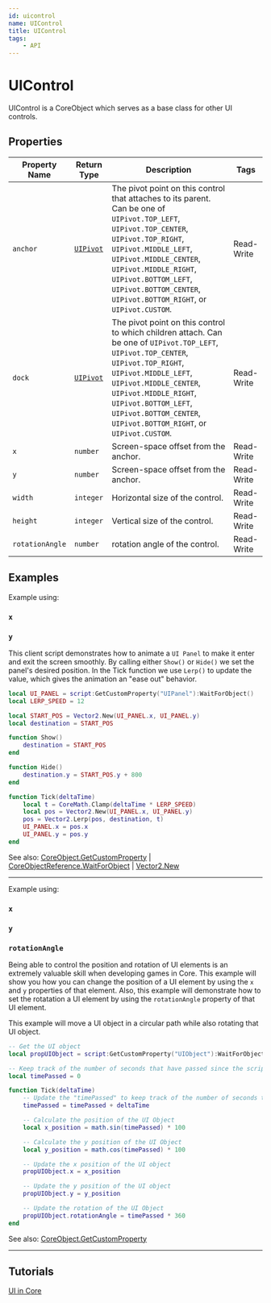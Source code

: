 ```yaml
---
id: uicontrol
name: UIControl
title: UIControl
tags:
    - API
---
```


# UIControl

UIControl is a CoreObject which serves as a base class for other UI controls.

## Properties

| Property Name | Return Type | Description | Tags |
| -------- | ----------- | ----------- | ---- |
| `anchor` | [`UIPivot`](enums.md#uipivot) | The pivot point on this control that attaches to its parent. Can be one of `UIPivot.TOP_LEFT`, `UIPivot.TOP_CENTER`, `UIPivot.TOP_RIGHT`, `UIPivot.MIDDLE_LEFT`, `UIPivot.MIDDLE_CENTER`, `UIPivot.MIDDLE_RIGHT`, `UIPivot.BOTTOM_LEFT`, `UIPivot.BOTTOM_CENTER`, `UIPivot.BOTTOM_RIGHT`, or `UIPivot.CUSTOM`. | Read-Write |
| `dock` | [`UIPivot`](enums.md#uipivot) | The pivot point on this control to which children attach. Can be one of `UIPivot.TOP_LEFT`, `UIPivot.TOP_CENTER`, `UIPivot.TOP_RIGHT`, `UIPivot.MIDDLE_LEFT`, `UIPivot.MIDDLE_CENTER`, `UIPivot.MIDDLE_RIGHT`, `UIPivot.BOTTOM_LEFT`, `UIPivot.BOTTOM_CENTER`, `UIPivot.BOTTOM_RIGHT`, or `UIPivot.CUSTOM`. | Read-Write |
| `x` | `number` | Screen-space offset from the anchor. | Read-Write |
| `y` | `number` | Screen-space offset from the anchor. | Read-Write |
| `width` | `integer` | Horizontal size of the control. | Read-Write |
| `height` | `integer` | Vertical size of the control. | Read-Write |
| `rotationAngle` | `number` | rotation angle of the control. | Read-Write |

## Examples

Example using:

### `x`

### `y`

This client script demonstrates how to animate a `UI Panel` to make it enter and exit the screen smoothly. By calling either `Show()` or `Hide()` we set the panel's desired position. In the Tick function we use `Lerp()` to update the value, which gives the animation an "ease out" behavior.

```lua
local UI_PANEL = script:GetCustomProperty("UIPanel"):WaitForObject()
local LERP_SPEED = 12

local START_POS = Vector2.New(UI_PANEL.x, UI_PANEL.y)
local destination = START_POS

function Show()
    destination = START_POS
end

function Hide()
    destination.y = START_POS.y + 800
end

function Tick(deltaTime)
    local t = CoreMath.Clamp(deltaTime * LERP_SPEED)
    local pos = Vector2.New(UI_PANEL.x, UI_PANEL.y)
    pos = Vector2.Lerp(pos, destination, t)
    UI_PANEL.x = pos.x
    UI_PANEL.y = pos.y
end
```

See also: [CoreObject.GetCustomProperty](coreobject.md) | [CoreObjectReference.WaitForObject](coreobjectreference.md) | [Vector2.New](vector2.md)

---

Example using:

### `x`

### `y`

### `rotationAngle`

Being able to control the position and rotation of UI elements is an extremely valuable skill when developing games in Core. This example will show you how you can change the position of a UI element by using the `x` and `y` properties of that element. Also, this example will demonstrate how to set the rotatation a UI element by using the `rotationAngle` property of that UI element.

This example will move a UI object in a circular path while also rotating that UI object.

```lua
-- Get the UI object
local propUIObject = script:GetCustomProperty("UIObject"):WaitForObject()

-- Keep track of the number of seconds that have passed since the script began running
local timePassed = 0

function Tick(deltaTime)
    -- Update the "timePassed" to keep track of the number of seconds that have passed
    timePassed = timePassed + deltaTime

    -- Calculate the position of the UI Object
    local x_position = math.sin(timePassed) * 100

    -- Calculate the y position of the UI Object
    local y_position = math.cos(timePassed) * 100

    -- Update the x position of the UI object
    propUIObject.x = x_position

    -- Update the y position of the UI object
    propUIObject.y = y_position

    -- Update the rotation of the UI Object
    propUIObject.rotationAngle = timePassed * 360
end
```

See also: [CoreObject.GetCustomProperty](coreobject.md)

---

## Tutorials

[UI in Core](../references/ui.md)

